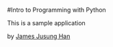 #Intro to Programming with Python

This is a sample application

by [James Jusung Han](http://facebook.com/jusunghan80)